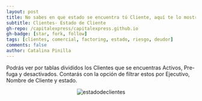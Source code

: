 ```yaml
---
layout: post
title: No sabes en que estado se encuentra tú Cliente, aquí te lo mostramos.
subtitle: Clientes- Estado de Cliente
gh-repo: /capitalexpress/capitalexpress.github.io
gh-badge: [star, fork, follow]
tags: [clientes, comercial, factoring, estado, riesgo, deudor]
comments: false
author: Catalina Pinilla
---
```


Podrás ver por tablas divididos los Clientes que se encuentras Activos, Pre-fuga y desactivados. Contarás con la opción de filtrar estos por Ejecutivo, Nombre de Cliente y estado.

<p align="center">
  <img src="https://cdn.capitalexpress.cl/img/estadodeclientes.png" alt="estadodeclientes">
</p>